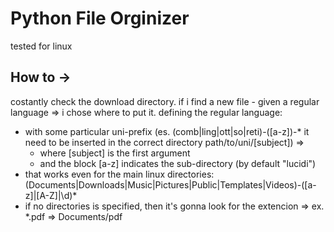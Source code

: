 # Python File Orginizer
tested for linux


## How to ->
costantly check the download directory.
if i find a new file - given a regular language => i chose where to put it. 
defining the regular language:
 - with some particular uni-prefix (es. (comb|ling|ott|so|reti)-([a-z])-* it need to be inserted in the correct directory path/to/uni/[subject]) =>
    - where [subject] is the first argument
    - and the block [a-z] indicates the sub-directory (by default "lucidi")
 - that works even for the main linux directories: (Documents|Downloads|Music|Pictures|Public|Templates|Videos)-([a-z]|[A-Z]|\d)*
 - if no directories is specified, then it's gonna look for the extencion => ex. \*.pdf => Documents/pdf
